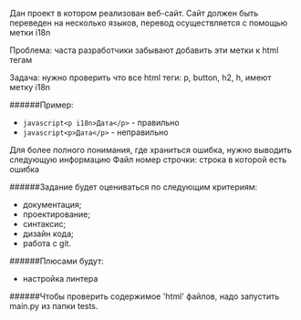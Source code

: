 Дан проект в котором реализован веб-сайт. Сайт должен быть переведен на несколько языков, перевод осуществляется с помощью метки i18n

Проблема: часта разработчики забывают добавить эти метки к html тегам

Задача: нужно проверить что все html теги: p, button, h2, h, имеют метку i18n

######Пример:

- ```javascript<p i18n>Дата</p>``` - правильно
- ```javascript<p>Дата</p>``` - неправильно

Для более полного понимания, где храниться ошибка, нужно выводить следующую информацию
Файл
номер строчки: строка в которой есть ошибка

######Задание будет оцениваться по следующим критериям:
- документация; 
- проектирование; 
- синтаксис; 
- дизайн кода;
- работа с git.

######Плюсами будут:
- настройка линтера

######Чтобы проверить содержимое 'html' файлов, надо запустить main.py из папки tests.